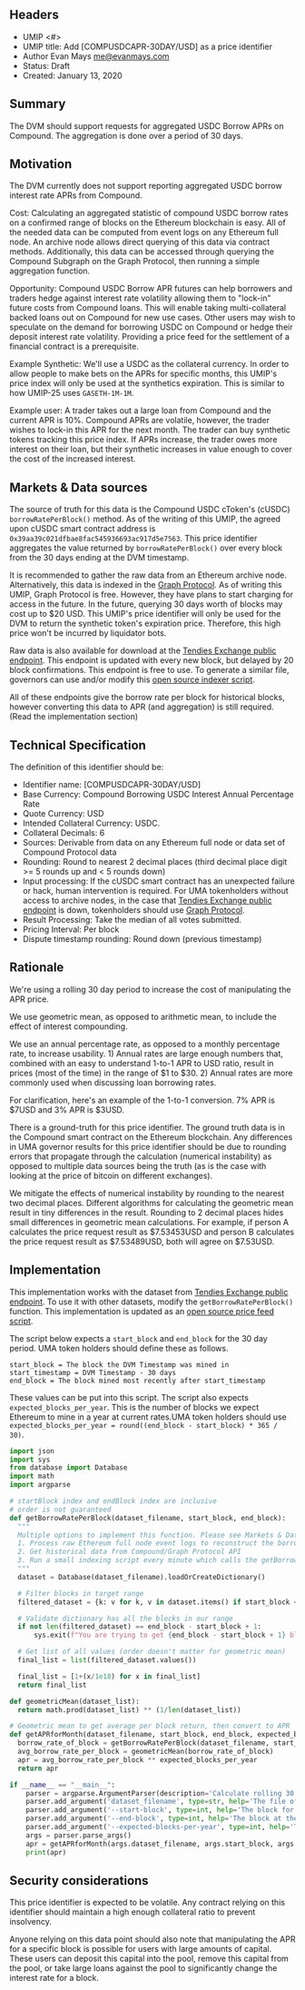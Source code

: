 ## Headers
- UMIP <#>
- UMIP title: Add [COMPUSDCAPR-30DAY/USD] as a price identifier
- Author Evan Mays <me@evanmays.com>
- Status: Draft
- Created: January 13, 2020

## Summary
The DVM should support requests for aggregated USDC Borrow APRs on Compound. The aggregation is done over a period of 30 days.

## Motivation
The DVM currently does not support reporting aggregated USDC borrow interest rate APRs from Compound.

Cost: Calculating an aggregated statistic of compound USDC borrow rates on a confirmed range of blocks on the Ethereum blockchain is easy. All of the needed data can be computed from event logs on any Ethereum full node. An archive node allows direct querying of this data via contract methods. Additionally, this data can be accessed through querying the Compound Subgraph on the Graph Protocol, then running a simple aggregation function.

Opportunity: Compound USDC Borrow APR futures can help borrowers and traders hedge against interest rate volatility allowing them to "lock-in" future costs from Compound loans. This will enable taking multi-collateral backed loans out on Compound for new use cases. Other users may wish to speculate on the demand for borrowing USDC on Compound or hedge their deposit interest rate volatility. Providing a price feed for the settlement of a financial contract is a prerequisite.

Example Synthetic: We'll use a USDC as the collateral currency. In order to allow people to make bets on the APRs for specific months, this UMIP's price index will only be used at the synthetics expiration. This is similar to how UMIP-25 uses `GASETH-1M-1M`.

Example user: A trader takes out a large loan from Compound and the current APR is 10%. Compound APRs are volatile, however, the trader wishes to lock-in this APR for the next month. The trader can buy synthetic tokens tracking this price index. If APRs increase, the trader owes more interest on their loan, but their synthetic increases in value enough to cover the cost of the increased interest.

## Markets & Data sources

The source of truth for this data is the Compound USDC cToken's (cUSDC) `borrowRatePerBlock()` method. As of the writing of this UMIP, the agreed upon cUSDC smart contract address is `0x39aa39c021dfbae8fac545936693ac917d5e7563`. This price identifier aggregates the value returned by `borrowRatePerBlock()` over every block from the 30 days ending at the DVM timestamp.

It is recommended to gather the raw data from an Ethereum archive node. Alternatively, this data is indexed in the [Graph Protocol](https://thegraph.com/explorer/subgraph/graphprotocol/compound-v2). As of writing this UMIP, Graph Protocol is free. However, they have plans to start charging for access in the future. In the future, querying 30 days worth of blocks may cost up to $20 USD. This UMIP's price identifier will only be used for the DVM to return the synthetic token's expiration price. Therefore, this high price won't be incurred by liquidator bots.

Raw data is also available for download at the [Tendies Exchange public endpoint](https://cache.tendies.exchange/borrow_rate_per_block.json). This endpoint is updated with every new block, but delayed by 20 block confirmations. This endpoint is free to use. To generate a similar file, governors can use and/or modify this [open source indexer script](https://github.com/evanmays/tendies-exchange/tree/master/indexer).

All of these endpoints give the borrow rate per block for historical blocks, however converting this data to APR (and aggregation) is still required. (Read the implementation section)


## Technical Specification
The definition of this identifier should be:

* Identifier name: [COMPUSDCAPR-30DAY/USD]
* Base Currency: Compound Borrowing USDC Interest Annual Percentage Rate
* Quote Currency: USD
* Intended Collateral Currency: USDC.
* Collateral Decimals: 6
* Sources: Derivable from data on any Ethereum full node or data set of Compound Protocol data
* Rounding: Round to nearest 2 decimal places (third decimal place digit >= 5 rounds up and < 5 rounds down)
* Input processing: If the cUSDC smart contract has an unexpected failure or hack, human intervention is required. For UMA tokenholders without access to archive nodes, in the case that [Tendies Exchange public endpoint](https://cache.tendies.exchange/borrow_rate_per_block.json) is down, tokenholders should use [Graph Protocol](https://thegraph.com/explorer/subgraph/graphprotocol/compound-v2).
* Result Processing: Take the median of all votes submitted.
* Pricing Interval: Per block
* Dispute timestamp rounding: Round down (previous timestamp)

## Rationale

We're using a rolling 30 day period to increase the cost of manipulating the APR price.

We use geometric mean, as opposed to arithmetic mean, to include the effect of interest compounding.

We use an annual percentage rate, as opposed to a monthly percentage rate, to increase usability. 1) Annual rates are large enough numbers that, combined with an easy to understand 1-to-1 APR to USD ratio, result in prices (most of the time) in the range of $1 to $30. 2) Annual rates are more commonly used when discussing loan borrowing rates.

For clarification, here's an example of the 1-to-1 conversion. 7% APR is $7USD and 3% APR is $3USD.

There is a ground-truth for this price identifier. The ground truth data is in the Compound smart contract on the Ethereum blockchain. Any differences in UMA governor results for this price identifier should be due to rounding errors that propagate through the calculation (numerical instability) as opposed to multiple data sources being the truth (as is the case with looking at the price of bitcoin on different exchanges).

We mitigate the effects of numerical instability by rounding to the nearest two decimal places. Different algorithms for calculating the geometric mean result in tiny differences in the result. Rounding to 2 decimal places hides small differences in geometric mean calculations. For example, if person A calculates the price request result as $7.53453USD and person B calculates the price request result as $7.53489USD, both will agree on $7.53USD.

## Implementation

This implementation works with the dataset from [Tendies Exchange public endpoint](https://cache.tendies.exchange/borrow_rate_per_block.json). To use it with other datasets, modify the `getBorrowRatePerBlock()` function. This implementation is updated as an [open source price feed script](https://github.com/evanmays/tendies-exchange/tree/master/indexer).

The script below expects a `start_block` and `end_block` for the 30 day period. UMA token holders should define these as follows.
```
start_block = The block the DVM Timestamp was mined in
start_timestamp = DVM Timestamp - 30 days
end_block = The block mined most recently after start_timestamp
```

These values can be put into this script. The script also expects `expected_blocks_per_year`. This is the number of blocks we expect Ethereum to mine in a year at current rates.UMA token holders should use `expected_blocks_per_year = round((end_block - start_block) * 365 / 30)`.

```python
import json
import sys
from database import Database
import math
import argparse

# startBlock index and endBlock index are inclusive
# order is not guaranteed
def getBorrowRatePerBlock(dataset_filename, start_block, end_block):
  """
  Multiple options to implement this function. Please see Markets & Data sources. In this example, we will process the results from the indexing script. https://github.com/evanmays/tendies-exchange/tree/master/indexer
  1. Process raw Ethereum full node event logs to reconstruct the borrow rate per block from the Compound USDC utilization rate
  2. Get historical data from Compound/Graph Protocol API
  3. Run a small indexing script every minute which calls the getBorrowRate method and indexes this data for later use indexed by block
  """
  dataset = Database(dataset_filename).loadOrCreateDictionary()

  # Filter blocks in target range
  filtered_dataset = {k: v for k, v in dataset.items() if start_block <= k <= end_block}

  # Validate dictionary has all the blocks in our range
  if not len(filtered_dataset) == end_block - start_block + 1:
      sys.exit(f"You are trying to get {end_block - start_block + 1} blocks but your dataset is missing {end_block - start_block + 1 - len(filtered_dataset)} block(s) in the range {start_block} to {end_block}")

  # Get list of all values (order doesn't matter for geometric mean)
  final_list = list(filtered_dataset.values())

  final_list = [1+(x/1e18) for x in final_list]
  return final_list

def geometricMean(dataset_list):
  return math.prod(dataset_list) ** (1/len(dataset_list))

# Geometric mean to get average per block return, then convert to APR
def getAPRforMonth(dataset_filename, start_block, end_block, expected_blocks_per_year):
  borrow_rate_of_block = getBorrowRatePerBlock(dataset_filename, start_block, end_block)
  avg_borrow_rate_per_block = geometricMean(borrow_rate_of_block)
  apr = avg_borrow_rate_per_block ** expected_blocks_per_year
  return apr

if __name__ == "__main__":
    parser = argparse.ArgumentParser(description='Calculate rolling 30 day geometric mean of Compound USDC borrow APR')
    parser.add_argument('dataset_filename', type=str, help='The file of the borrowRatePerBlock dataset')
    parser.add_argument('--start-block', type=int, help='The block for the DVM price request (end of 30 day period, inclusive)', required=True)
    parser.add_argument('--end-block', type=int, help='The block at the beginning of the 30 day period (inclusive)', required=True)
    parser.add_argument('--expected-blocks-per-year', type=int, help='The expected number of ethereum blocks per year.', default=(6533 * 365))
    args = parser.parse_args()
    apr = getAPRforMonth(args.dataset_filename, args.start_block, args.end_block, args.expected_blocks_per_year)
    print(apr)
```

## Security considerations
This price identifier is expected to be volatile. Any contract relying on this identifier should maintain a high enough collateral ratio to prevent insolvency.

Anyone relying on this data point should also note that manipulating the APR for a specific block is possible for users with large amounts of capital. These users can deposit this capital into the pool, remove this capital from the pool, or take large loans against the pool to significantly change the interest rate for a block.
